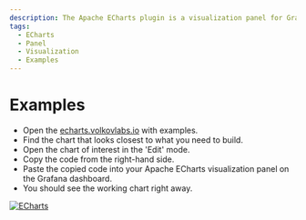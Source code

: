 ```yaml
---
description: The Apache ECharts plugin is a visualization panel for Grafana that allows you to incorporate popular Apache ECharts libraries into your Grafana dashboard.
tags:
  - ECharts
  - Panel
  - Visualization
  - Examples
---
```


# Examples

 - Open the [echarts.volkovlabs.io](https://echarts.volkovlabs.io) with examples.
 - Find the chart that looks closest to what you need to build.
 - Open the chart of interest in the 'Edit' mode.
 - Copy the code from the right-hand side.
 - Paste the copied code into your Apache ECharts visualization panel on the Grafana dashboard.
 - You should see the working chart right away.

[![ECharts](https://github.com/VolkovLabs/volkovlabs-echarts-panel/raw/main/src/img/examples.png)](https://echarts.volkovlabs.io)
